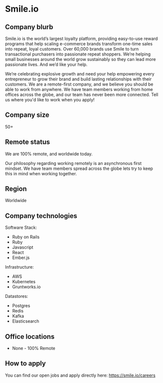 # Smile.io

## Company blurb

Smile.io is the world’s largest loyalty platform, providing easy-to-use reward programs that help scaling e-commerce brands transform one-time sales into repeat, loyal customers. Over 60,000 brands use Smile to turn transactional purchasers into passionate repeat shoppers. We’re helping small businesses around the world grow sustainably so they can lead more passionate lives. And we’d like your help.

We’re celebrating explosive growth and need your help empowering every entrepreneur to grow their brand and build lasting relationships with their customers. We are a remote-first company, and we believe you should be able to work from anywhere. We have team members working from home offices across the globe, and our team has never been more connected. Tell us where you'd like to work when you apply!

## Company size

50+

## Remote status

We are 100% remote, and worldwide today. 

Our philosophy regarding working remotely is an asynchronous first mindset.  We have team members spread across the globe lets try to keep this in mind when working together.

## Region

Worldwide

## Company technologies

Software Stack:

- Ruby on Rails
- Ruby
- Javascript
- React
- Ember.js

Infrastructure:
- AWS
- Kubernetes
- Gruntworks.io

Datastores:

- Postgres
- Redis
- Kafka
- Elasticsearch


## Office locations

- None - 100% Remote

## How to apply

You can find our open jobs and apply directly here: https://smile.io/careers
